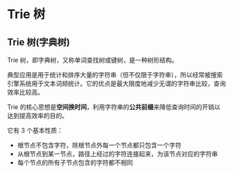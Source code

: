 # Trie 树

## Trie 树(字典树)

Trie 树，即字典树，又称单词查找树或键树，是一种树形结构。

典型应用是用于统计和排序大量的字符串（但不仅限于字符串），所以经常被搜索引擎系统用于文本词频统计。它的优点是最大限度地减少无谓的字符串比较，查询效率比较高。

Trie 的核心思想是**空间换时间**，利用字符串的**公共前缀**来降低查询时间的开销以达到提高效率的目的。

它有 3 个基本性质：

- 根节点不包含字符，除根节点外每一个节点都只包含一个字符
- 从根节点到某一节点，路径上经过的字符连接起来，为该节点对应的字符串
- 每个节点的所有子节点包含的字符都不相同

